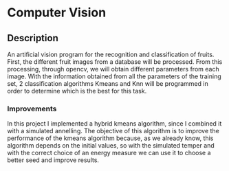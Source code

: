 # Computer Vision
## Description
An artificial vision program for the recognition and classification of fruits. First, the different fruit images from a database will be processed. From this processing, through opencv, we will obtain different parameters from each image. With the information obtained from all the parameters of the training set, 2 classification algorithms Kmeans and Knn will be programmed in order to determine which is the best for this task. 
### Improvements 
In this project I implemented a hybrid kmeans algorithm, since I combined it with a simulated annelling. The objective of this algorithm is to improve the performance of the kmeans algorithm because, as we already know, this algorithm depends on the initial values, so with the simulated temper and with the correct choice of an energy measure we can use it to choose a better seed and improve results.
